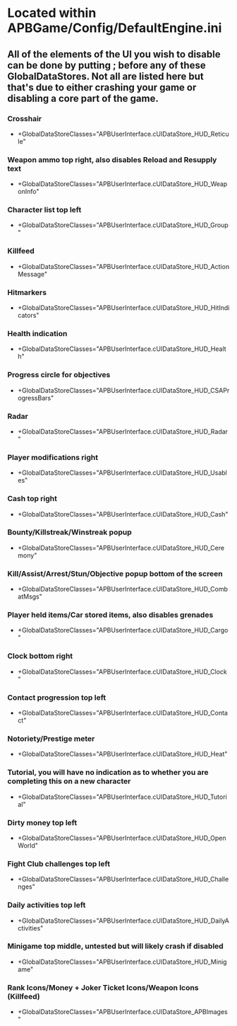 # Located within APBGame/Config/DefaultEngine.ini

## All of the elements of the UI you wish to disable can be done by putting ; before any of these GlobalDataStores. Not all are listed here but that's due to either crashing your game or disabling a core part of the game.

### Crosshair
- +GlobalDataStoreClasses="APBUserInterface.cUIDataStore_HUD_Reticule"

### Weapon ammo top right, also disables Reload and Resupply text
- +GlobalDataStoreClasses="APBUserInterface.cUIDataStore_HUD_WeaponInfo"

### Character list top left
- +GlobalDataStoreClasses="APBUserInterface.cUIDataStore_HUD_Group"

### Killfeed
- +GlobalDataStoreClasses="APBUserInterface.cUIDataStore_HUD_ActionMessage"

### Hitmarkers
- +GlobalDataStoreClasses="APBUserInterface.cUIDataStore_HUD_HitIndicators"

### Health indication
- +GlobalDataStoreClasses="APBUserInterface.cUIDataStore_HUD_Health"

### Progress circle for objectives
- +GlobalDataStoreClasses="APBUserInterface.cUIDataStore_HUD_CSAProgressBars"

### Radar
- +GlobalDataStoreClasses="APBUserInterface.cUIDataStore_HUD_Radar"

### Player modifications right
- +GlobalDataStoreClasses="APBUserInterface.cUIDataStore_HUD_Usables"

### Cash top right
- +GlobalDataStoreClasses="APBUserInterface.cUIDataStore_HUD_Cash"

### Bounty/Killstreak/Winstreak popup
- +GlobalDataStoreClasses="APBUserInterface.cUIDataStore_HUD_Ceremony"

### Kill/Assist/Arrest/Stun/Objective popup bottom of the screen
- +GlobalDataStoreClasses="APBUserInterface.cUIDataStore_HUD_CombatMsgs"

### Player held items/Car stored items, also disables grenades
- +GlobalDataStoreClasses="APBUserInterface.cUIDataStore_HUD_Cargo"

### Clock bottom right
- +GlobalDataStoreClasses="APBUserInterface.cUIDataStore_HUD_Clock"

### Contact progression top left
- +GlobalDataStoreClasses="APBUserInterface.cUIDataStore_HUD_Contact"

### Notoriety/Prestige meter
- +GlobalDataStoreClasses="APBUserInterface.cUIDataStore_HUD_Heat"

### Tutorial, you will have no indication as to whether you are completing this on a new character
- +GlobalDataStoreClasses="APBUserInterface.cUIDataStore_HUD_Tutorial"

### Dirty money top left
- +GlobalDataStoreClasses="APBUserInterface.cUIDataStore_HUD_OpenWorld"

### Fight Club challenges top left
- +GlobalDataStoreClasses="APBUserInterface.cUIDataStore_HUD_Challenges"

### Daily activities top left
- +GlobalDataStoreClasses="APBUserInterface.cUIDataStore_HUD_DailyActivities"

### Minigame top middle, untested but will likely crash if disabled
- +GlobalDataStoreClasses="APBUserInterface.cUIDataStore_HUD_Minigame"

### Rank Icons/Money + Joker Ticket Icons/Weapon Icons (Killfeed)
- +GlobalDataStoreClasses="APBUserInterface.cUIDataStore_APBImages"
